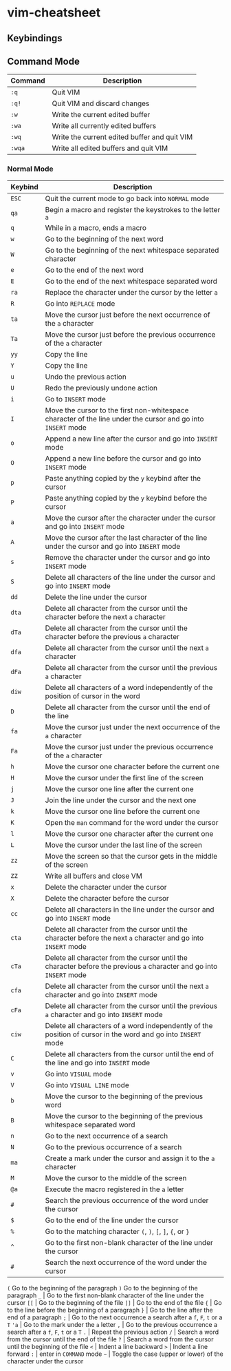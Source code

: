 # vim-cheatsheet

## Keybindings

## Command Mode

Command | Description
---|---
`:q` | Quit VIM
`:q!` | Quit VIM and discard changes
`:w` | Write the current edited buffer
`:wa` | Write all currently edited buffers
`:wq` | Write the current edited buffer and quit VIM
`:wqa` | Write all edited buffers and quit VIM

### Normal Mode

Keybind | Description
---|---
`ESC` | Quit the current mode to go back into `NORMAL` mode
`qa` | Begin a macro and register the keystrokes to the letter `a`
`q` | While in a macro, ends a macro
`w` | Go to the beginning of the next word
`W` | Go to the beginning of the next whitespace separated character
`e` | Go to the end of the next word
`E` | Go to the end of the next whitespace separated word
`ra` | Replace the character under the cursor by the letter `a`
`R` | Go into `REPLACE` mode
`ta` | Move the cursor just before the next occurrence of the `a` character
`Ta` | Move the cursor just before the previous occurrence of the `a` character
`yy` | Copy the line
`Y` | Copy the line
`u` | Undo the previous action
`U` | Redo the previously undone action
`i` | Go to `INSERT` mode
`I` | Move the cursor to the first non-whitespace character of the line under the cursor and go into `INSERT` mode
`o` | Append a new line after the cursor and go into `INSERT` mode
`O` | Append a new line before the cursor and go into `INSERT` mode
`p` | Paste anything copied by the `y` keybind after the cursor
`P` | Paste anything copied by the `y` keybind before the cursor
`a` | Move the cursor after the character under the cursor and go into `INSERT` mode
`A` | Move the cursor after the last character of the line under the cursor and go into `INSERT` mode
`s` | Remove the character under the cursor and go into `INSERT` mode
`S` | Delete all characters of the line under the cursor and go into `INSERT` mode
`dd` | Delete the line under the cursor
`dta` | Delete all character from the cursor until the character before the next `a` character
`dTa` | Delete all character from the cursor until the character before the previous `a` character
`dfa` | Delete all character from the cursor until the next `a` character
`dFa` | Delete all character from the cursor until the previous `a` character
`diw` | Delete all characters of a word independently of the position of cursor in the word
`D` | Delete all character from the cursor until the end of the line
`fa` | Move the cursor just under the next occurrence of the `a` character
`Fa` | Move the cursor just under the previous occurrence of the `a` character
`h` | Move the cursor one character before the current one
`H` | Move the cursor under the first line of the screen
`j` | Move the cursor one line after the current one
`J` | Join the line under the cursor and the next one
`k` | Move the cursor one line before the current one
`K` | Open the `man` command for the word under the cursor
`l` | Move the cursor one character after the current one
`L` | Move the cursor under the last line of the screen
`zz` | Move the screen so that the cursor gets in the middle of the screen
`ZZ` | Write all buffers and close VM
`x` | Delete the character under the cursor
`X` | Delete the character before the cursor
`cc` | Delete all characters in the line under the cursor and go into `INSERT` mode
`cta` | Delete all character from the cursor until the character before the next `a` character and go into `INSERT` mode
`cTa` | Delete all character from the cursor until the character before the previous `a` character and go into `INSERT` mode
`cfa` | Delete all character from the cursor until the next `a` character and go into `INSERT` mode
`cFa` | Delete all character from the cursor until the previous `a` character and go into `INSERT` mode
`ciw` | Delete all characters of a word independently of the position of cursor in the word and go into `INSERT` mode
`C` | Delete all characters from the cursor until the end of the line and go into `INSERT` mode
`v` | Go into `VISUAL` mode
`V` | Go into `VISUAL LINE` mode
`b` | Move the cursor to the beginning of the previous word
`B` | Move the cursor to the beginning of the previous whitespace separated word
`n` | Go to the next occurrence of a search
`N` | Go to the previous occurrence of a search
`ma` | Create a mark under the cursor and assign it to the `a` character
`M` | Move the cursor to the middle of the screen
`@a` | Execute the macro registered in the `a` letter
`#` | Search the previous occurrence of the word under the cursor
`$` | Go to the end of the line under the cursor
`%` | Go to the matching character `(`, `)`, `[`, `]`, `{`, or `}`
`^` | Go to the first non-blank character of the line under the cursor
`#` | Search the next occurrence of the word under the cursor
`(` Go to the beginning of the paragraph
`)` Go to the beginning of the paragraph
`_` | Go to the first non-blank character of the line under the cursor
`[[` | Go to the beginning of the file
`]]` | Go to the end of the file
`{` | Go to the line before the beginning of a paragraph
`}` | Go to the line after the end of a paragraph
`;` | Go to the next occurrence a search after a `f`, `F`, `t` or a `T`
`'a` | Go to the mark under the `a` letter
`,` | Go to the previous occurrence a search after a `f`, `F`, `t` or a `T`
`.` | Repeat the previous action
`/` | Search a word from the cursor until the end of the file
`?` | Search a word from the cursor until the beginning of the file
`<` | Indent a line backward
`>` | Indent a line forward
`:` | enter in `COMMAND` mode
`~` | Toggle the case (upper or lower) of the character under the cursor
